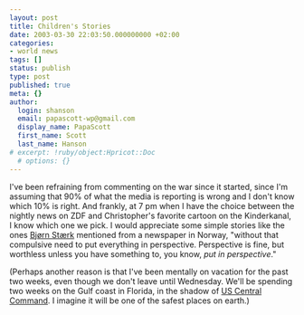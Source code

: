 ```yaml
---
layout: post
title: Children's Stories
date: 2003-03-30 22:03:50.000000000 +02:00
categories:
- world news
tags: []
status: publish
type: post
published: true
meta: {}
author:
  login: shanson
  email: papascott-wp@gmail.com
  display_name: PapaScott
  first_name: Scott
  last_name: Hanson
# excerpt: !ruby/object:Hpricot::Doc
  # options: {}
---
```

<p>I've been refraining from commenting on the war since it started, since I'm assuming that 90% of what the media is reporting is wrong and I don't know which 10% is right. And frankly, at 7 pm when I have the choice between the nightly news on ZDF and Christopher's favorite cartoon on the Kinderkanal, I know which one we pick. I would appreciate some simple stories like the ones <a title="Bjørn Stærk blog" href="http://www.bearstrong.net/warblog/000138.html">Bjørn Stærk</a> mentioned from a newspaper in Norway, "without that compulsive need to put everything in perspective. Perspective is fine, but worthless unless you have something to, you know, <em>put in perspective</em>."</p>
<p>(Perhaps another reason is that I've been mentally on vacation for the past two weeks, even though we don't leave until Wednesday. We'll be spending two weeks on the Gulf coast in Florida, in the shadow of <a href="http://www.centcom.mil/aboutus/centcom.htm">US Central Command</a>. I imagine it will be one of the safest places on earth.)</p>
